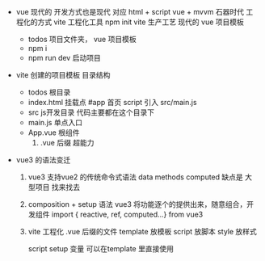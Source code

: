 - vue 现代的
    开发方式也是现代 对应  html + script vue + mvvm  石器时代
    工程化的方式  vite 工程化工具
    npm init vite  生产工艺
    现代的 vue 项目模板
    - todos 项目文件夹，  vue 项目模板
    - npm i
    - npm run dev  启动项目

- vite 创建的项目模板 目录结构
    - todos 根目录
    - index.html  挂载点  #app 首页
        script 引入  src/main.js
    - src js开发目录  代码主要都在这个目录下
    - main.js 单点入口
    - App.vue 根组件
        1. .vue 后缀 超能力

- vue3 的语法变迁
    1. vue3 支持vue2 的传统命令式语法
        data  methods  computed  缺点是 大型项目  找来找去
    2. composition + setup 语法
        vue3 将功能逐个的提供出来，随意组合，开发组件
        import { reactive, ref, computed...} from vue3

    3. vite 工程化
        .vue 后缀的文件
        template   放模板
        script     放脚本
        style      放样式


        script setup
        变量 可以在template 里直接使用